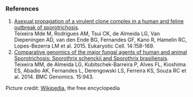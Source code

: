 ### References

1.  [Asexual propagation of a virulent clone complex in a human and
    feline outbreak of
    sporotrichosis](http://europepmc.org/abstract/MED/25480940).\
    Teixeira Mde M, Rodrigues AM, Tsui CK, de Almeida LG, Van
    Diepeningen AD, van den Ende BG, Fernandes GF, Kano R, Hamelin RC,
    Lopes-Bezerra LM et al. 2015. Eukaryotic Cell. 14:158-169.
2.  [Comparative genomics of the major fungal agents of human and animal
    Sporotrichosis: Sporothrix schenckii and Sporothrix
    brasiliensis](http://europepmc.org/abstract/MED/25351875).\
    Teixeira MM, de Almeida LG, Kubitschek-Barreira P, Alves FL,
    Kioshima ES, Abadio AK, Fernandes L, Derengowski LS, Ferreira KS,
    Souza RC et al. 2014. BMC Genomics. 15:943.

Picture credit:
[Wikipedia](https://commons.wikimedia.org/wiki/File:Conidiophores_and_conidia_of_the_fungus_Sporothrix_schenckii_PHIL_4208_lores.jpg),
the free encyclopedia
